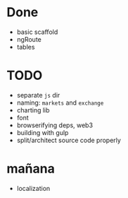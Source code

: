 # Done

* basic scaffold
* ngRoute
* tables

# TODO

* separate `js` dir
* naming: `markets` and `exchange`
* charting lib
* font
* browserifying deps, web3
* building with gulp
* split/architect source code properly


# mañana
* localization